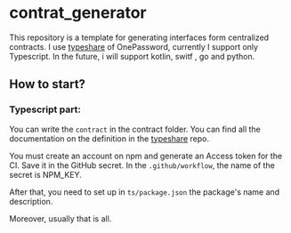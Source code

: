 # contrat_generator

This repository is a template for generating interfaces form centralized contracts. I use  [typeshare](https://github.com/1Password/typeshare)  of OnePassword, currently I support only Typescript. In the future, i will support kotlin, switf , go and python.

## How to start?

### Typescript part:

You can write the `contract` in the contract folder. You can find all the documentation on the definition in the  [typeshare](https://github.com/1Password/typeshare)  repo.

You must create an account on npm and generate an Access token for the CI. Save it in the GitHub secret. In the `.github/workflow`, the name of the secret is NPM_KEY.

After that, you need to set up in `ts/package.json` the package's name and description.

Moreover, usually that is all.
